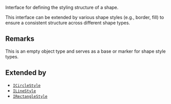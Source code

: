 Interface for defining the styling structure of a shape.

This interface can be extended by various shape styles
(e.g., border, fill) to ensure a consistent structure
across different shape types.

## Remarks

This is an empty object type and serves as a base or marker for shape style types.

## Extended by

- [`ICircleStyle`](ICircleStyle.md)
- [`ILineStyle`](ILineStyle.md)
- [`IRectangleStyle`](IRectangleStyle.md)
